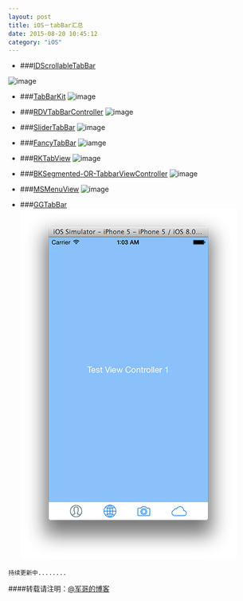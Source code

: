 ```yaml
---
layout: post
title: iOS－tabBar汇总
date: 2015-08-20 10:45:12
category: "iOS"
---
```



* ###[IDScrollableTabBar](https://github.com/valitovaza/scrollableTabbar)

![image](https://camo.githubusercontent.com/e0c10c2cceda7ba593a988d43f6c073e631c816a/68747470733a2f2f7261772e6769746875622e636f6d2f76616c69746f76617a612f7363726f6c6c61626c655461626261722f6d61737465722f49445363726f6c6c61626c655461624261722e706e67)

* ###[TabBarKit](https://github.com/davidmorford/TabBarKit)
![image](https://github.com/davidmorford/TabBarKit/raw/master/Documents/TabBar-iPhone-Portrait-Arrow.png)

* ###[RDVTabBarController](https://github.com/robbdimitrov/RDVTabBarController)
![image](https://github.com/robbdimitrov/RDVTabBarController/raw/master/Screenshots/iPhone-small.png)

* ###[SliderTabBar](http://community.apicloud.com/bbs/forum.php?mod=viewthread&tid=350&extra=&page=1)
![image](http://community.apicloud.com/bbs/data/attachment/forum/201410/16/004208feepyt8gy6po6zy0.png)

* ###[FancyTabBar](https://github.com/marvelapp/FancyTabBar)
![iamge](https://camo.githubusercontent.com/fb3a69ca7d5e16284f0b2926122a29ee04b8cb3e/687474703a2f2f692e696d6775722e636f6d2f526c4b794c4b552e676966)

* ###[RKTabView](https://github.com/RafaelKayumov/RKTabView)
![image](https://camo.githubusercontent.com/a848dcd74fb892bc982a50807512c77f576fe9eb/68747470733a2f2f7261772e6769746875622e636f6d2f52616661656c4b6179756d6f762f524b546162566965772f6d61737465722f524b54616256696577507265766965772e706e67)

* ###[BKSegmented-OR-TabbarViewController](https://github.com/bhavya-kothari/BKSegmented-OR-TabbarViewController)
![image](https://camo.githubusercontent.com/b47d098932127a3f89167df322ec493e30a9de8d/687474703a2f2f636c2e6c792f696d6167652f336d3149306b3149314a33392f424b536567656d656e746564436f6e74726f6c6c65722e706e67)

* ###[MSMenuView](https://github.com/selvam4274/MSMenuView)
![image](https://camo.githubusercontent.com/36ff1872a958dfff8217d1dd475598b41f9c72ef/68747470733a2f2f7261772e6769746875622e636f6d2f73656c76616d343237342f4d534d656e75566965772f6d61737465722f312e706e67)

* ###[GGTabBar](https://github.com/Goles/GGTabBar#)
![image](https://github.com/Goles/GGTabBar/raw/master/screenshot.png)

`持续更新中........`


####转载请注明：[@军哥的博客](http://navy1994.github.io/ios/2015/08/20/tabbar-collect.html)
